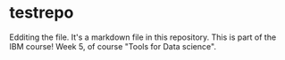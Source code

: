 # testrepo
Edditing the file.
It's a markdown file in this repository. This is part of the IBM course! Week 5, of course "Tools for Data science".
